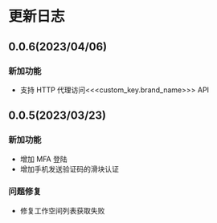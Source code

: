 # 更新日志

## 0.0.6(2023/04/06)

### 新加功能

- 支持 HTTP 代理访问<<<custom_key.brand_name>>> API

## 0.0.5(2023/03/23)

### 新加功能

- 增加 MFA 登陆
- 增加手机发送验证码的滑块认证

### 问题修复

- 修复工作空间列表获取失败
